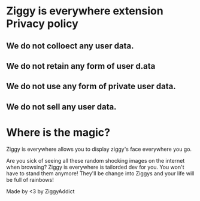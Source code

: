# Ziggy is everywhere extension Privacy policy

## We do not colloect any user data.
## We do not retain any form of user d.ata
## We do not use any form of private user data.
## We do not sell any user data.

# Where is the magic?

Ziggy is everywhere allows you to display ziggy's face everywhere you go. 

Are you sick of seeing all these random shocking images on the internet when browsing? Ziggy is everywhere is tailorded dev for you. You won't have to stand them anymore! They'll be change into Ziggys and your life will be full of rainbows!

Made by <3 by ZiggyAddict
